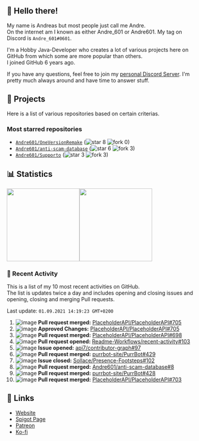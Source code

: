 <!-- Links -->
[purr]: https://purrbot.site
[discord]: https://discord.gg/6dazXp6
[website]: https://andre601.ch
[spigot]: https://www.spigotmc.org/resources/authors/56829/
[patreon]: https://patreon.com/andre_601
[ko-fi]: https://ko-fi.com/andre_601

<!-- SVGs -->
[star]: https://cdn.jsdelivr.net/gh/Readme-Workflows/Readme-Icons@main/icons/octicons/StarredRepository.svg
[fork]: https://cdn.jsdelivr.net/gh/Readme-Workflows/Readme-Icons@main/icons/octicons/ForkedRepository.svg

## 👋 Hello there!
My name is Andreas but most people just call me Andre.  
On the internet am I known as either Andre_601 or Andre601. My tag on Discord is `Andre_601#0601`.

I'm a Hobby Java-Developer who creates a lot of various projects here on GitHub from which some are more popular than others.  
I joined GitHub 6 years ago.

If you have any questions, feel free to join my [personal Discord Server][discord]. I'm pretty much always around and have time to answer stuff.

## 📁 Projects
Here is a list of various repositories based on certain criterias.

### Most starred repositories

- [`Andre601/OneVersionRemake`](https://github.com/Andre601/OneVersionRemake) (![star] 8 ![fork] 0)
- [`Andre601/anti-scam-database`](https://github.com/Andre601/anti-scam-database) (![star] 6 ![fork] 3)
- [`Andre601/Supporto`](https://github.com/Andre601/Supporto) (![star] 3 ![fork] 3)

## 📊 Statistics
<img height="195px" src="https://github-readme-stats.vercel.app/api?username=Andre601&show_icons=true&hide_rank=true&title_color=3498db&bg_color=ffffff00&text_color=718096&disable_animations=true"><img height="195px" src="https://github-readme-stats.vercel.app/api/top-langs?username=Andre601&layout=compact&title_color=3498db&bg_color=ffffff00&text_color=718096">

### 📜 Recent Activity
This is a list of my 10 most recent activities on GitHub.  
The list is updates twice a day and includes opening and closing issues and opening, closing and merging Pull requests.

<!--RECENT_ACTIVITY:last_update-->
Last update: `01.09.2021 14:19:23 GMT+0200`
<!--RECENT_ACTIVITY:last_update_end-->
<!--RECENT_ACTIVITY:start-->
1. ![image](https://cdn.jsdelivr.net/gh/Readme-Workflows/Readme-Icons@main/icons/octicons/PullRequestMerged.svg) **Pull request merged:** [PlaceholderAPI/PlaceholderAPI#705](https://github.com/PlaceholderAPI/PlaceholderAPI/pull/705)
2. ![image](https://cdn.jsdelivr.net/gh/Readme-Workflows/Readme-Icons@main/icons/octicons/ApprovedChanges.svg) **Approved Changes:** [PlaceholderAPI/PlaceholderAPI#705](https://github.com/PlaceholderAPI/PlaceholderAPI/pull/705#pullrequestreview-743813930)
3. ![image](https://cdn.jsdelivr.net/gh/Readme-Workflows/Readme-Icons@main/icons/octicons/PullRequestMerged.svg) **Pull request merged:** [PlaceholderAPI/PlaceholderAPI#698](https://github.com/PlaceholderAPI/PlaceholderAPI/pull/698)
4. ![image](https://cdn.jsdelivr.net/gh/Readme-Workflows/Readme-Icons@main/icons/octicons/PullRequestOpened.svg) **Pull request opened:** [Readme-Workflows/recent-activity#103](https://github.com/Readme-Workflows/recent-activity/pull/103)
5. ![image](https://cdn.jsdelivr.net/gh/Readme-Workflows/Readme-Icons@main/icons/octicons/IssueOpened.svg) **Issue opened:** [api7/contributor-graph#97](https://github.com/api7/contributor-graph/issues/97)
6. ![image](https://cdn.jsdelivr.net/gh/Readme-Workflows/Readme-Icons@main/icons/octicons/PullRequestMerged.svg) **Pull request merged:** [purrbot-site/PurrBot#429](https://github.com/purrbot-site/PurrBot/pull/429)
7. ![image](https://cdn.jsdelivr.net/gh/Readme-Workflows/Readme-Icons@main/icons/octicons/IssueClosed.svg) **Issue closed:** [Sollace/Presence-Footsteps#102](https://github.com/Sollace/Presence-Footsteps/issues/102)
8. ![image](https://cdn.jsdelivr.net/gh/Readme-Workflows/Readme-Icons@main/icons/octicons/PullRequestMerged.svg) **Pull request merged:** [Andre601/anti-scam-database#8](https://github.com/Andre601/anti-scam-database/pull/8)
9. ![image](https://cdn.jsdelivr.net/gh/Readme-Workflows/Readme-Icons@main/icons/octicons/PullRequestMerged.svg) **Pull request merged:** [purrbot-site/PurrBot#428](https://github.com/purrbot-site/PurrBot/pull/428)
10. ![image](https://cdn.jsdelivr.net/gh/Readme-Workflows/Readme-Icons@main/icons/octicons/PullRequestMerged.svg) **Pull request merged:** [PlaceholderAPI/PlaceholderAPI#703](https://github.com/PlaceholderAPI/PlaceholderAPI/pull/703)
<!--RECENT_ACTIVITY:end-->

## 🔗 Links
- [Website]
- [Spigot Page][spigot]
- [Patreon]
- [Ko-fi]

